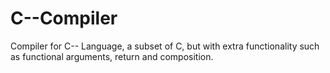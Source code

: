# C--Compiler

Compiler for C-- Language, a subset of C, but with extra functionality such as functional arguments, return and composition.
